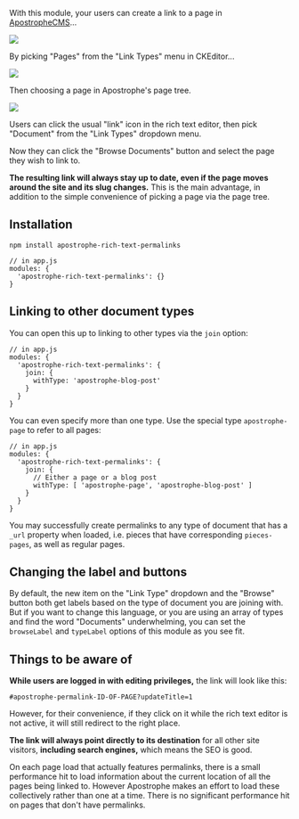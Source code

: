 With this module, your users can create a link to a page in [ApostropheCMS](https://apostrophecms.org)...

<img src="https://raw.githubusercontent.com/apostrophecms/apostrophe-rich-text-permalinks/master/screenshots/screenshot-1.png" />

By picking "Pages" from the "Link Types" menu in CKEditor...

<img src="https://raw.githubusercontent.com/apostrophecms/apostrophe-rich-text-permalinks/master/screenshots/screenshot-2.png" />

Then choosing a page in Apostrophe's page tree.

<img src="https://raw.githubusercontent.com/apostrophecms/apostrophe-rich-text-permalinks/master/screenshots/screenshot-3.png" />

Users can click the usual "link" icon in the rich text editor, then pick "Document" from the "Link Types" dropdown menu.

Now they can click the "Browse Documents" button and select the page they wish to link to.

**The resulting link will always stay up to date, even if the page moves around the site and its slug changes.** This is the main advantage, in addition to the simple convenience of picking a page via the page tree.

## Installation

```
npm install apostrophe-rich-text-permalinks
```

```
// in app.js
modules: {
  'apostrophe-rich-text-permalinks': {}
}
```

## Linking to other document types

You can open this up to linking to other types via the `join` option:

```
// in app.js
modules: {
  'apostrophe-rich-text-permalinks': {
    join: {
      withType: 'apostrophe-blog-post'
    }
  }
}
```

You can even specify more than one type. Use the special type `apostrophe-page` to refer to all pages:

```
// in app.js
modules: {
  'apostrophe-rich-text-permalinks': {
    join: {
      // Either a page or a blog post
      withType: [ 'apostrophe-page', 'apostrophe-blog-post' ]
    }
  }
}
```

You may successfully create permalinks to any type of document that has a `_url` property when loaded, i.e. pieces that have corresponding `pieces-pages`, as well as regular pages.

## Changing the label and buttons

By default, the new item on the "Link Type" dropdown and the "Browse" button both get labels based on the type of document you are joining with. But if you want to change this language, or you are using an array of types and find the word "Documents" underwhelming, you can set the `browseLabel` and `typeLabel` options of this module as you see fit.

## Things to be aware of

**While users are logged in with editing privileges,** the link will look like this:

`#apostrophe-permalink-ID-OF-PAGE?updateTitle=1`

However, for their convenience, if they click on it while the rich text editor is not active, it will still redirect to the right place.

**The link will always point directly to its destination** for all other site visitors, **including search engines,** which means the SEO is good.

On each page load that actually features permalinks, there is a small performance hit to load information about the current location of all the pages being linked to. However Apostrophe makes an effort to load these collectively rather than one at a time. There is no significant performance hit on pages that don't have permalinks.

